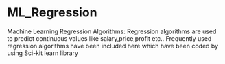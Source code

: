 # ML_Regression
Machine Learning Regression Algorithms:
                 Regression algorithms are used to predict continuous values 
like salary,price,profit etc.. Frequently used regression algorithms have 
been included here which have been coded by using Sci-kit learn library
